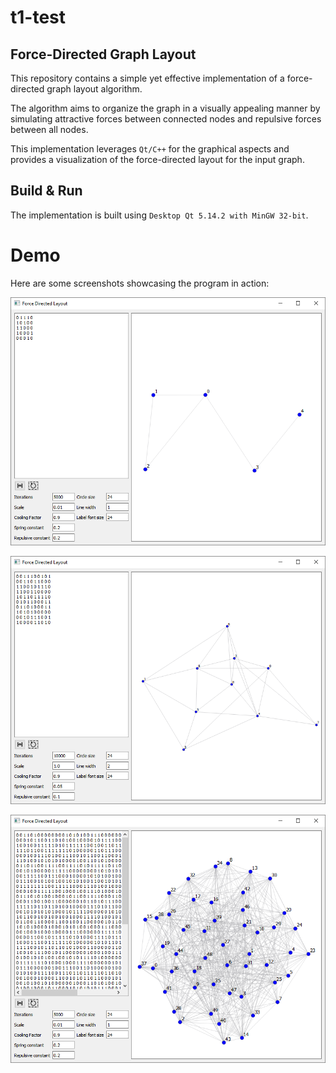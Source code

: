 # t1-test

## Force-Directed Graph Layout

This repository contains a simple yet effective implementation of a force-directed graph layout algorithm.

The algorithm aims to organize the graph in a visually appealing manner by simulating attractive forces between connected nodes and repulsive forces between all nodes. 

This implementation leverages `Qt/C++` for the graphical aspects and provides a visualization of the force-directed layout for the input graph.

## Build & Run

The implementation is built using `Desktop Qt 5.14.2 with MinGW 32-bit`.

# Demo

Here are some screenshots showcasing the program in action:

![example-1.png](image/example-1.png)

![example-2.png](image/example-2.png)

![example-3.png](image/example-3.png)